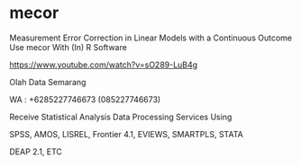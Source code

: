 # mecor
Measurement Error Correction in Linear Models with a Continuous Outcome Use mecor With (In) R Software

https://www.youtube.com/watch?v=sO289-LuB4g

Olah Data Semarang

WA : +6285227746673 (085227746673)

Receive Statistical Analysis Data Processing Services Using

SPSS, AMOS, LISREL, Frontier 4.1, EVIEWS, SMARTPLS, STATA

DEAP 2.1, ETC
